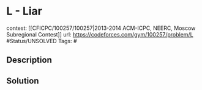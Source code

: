 # L - Liar

contest: [[CFICPC/100257/100257|2013-2014 ACM-ICPC, NEERC, Moscow Subregional Contest]]
url: https://codeforces.com/gym/100257/problem/L
#Status/UNSOLVED
Tags: #

## Description

## Solution

